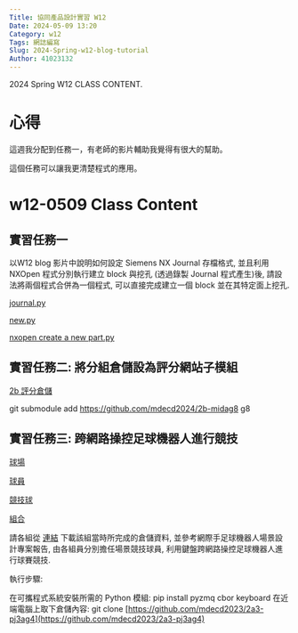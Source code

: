 ```yaml
---
Title: 協同產品設計實習 W12
Date: 2024-05-09 13:20
Category: w12
Tags: 網誌編寫
Slug: 2024-Spring-w12-blog-tutorial
Author: 41023132
---
```


2024 Spring W12 CLASS CONTENT.

<!-- PELICAN_END_SUMMARY -->

# 心得
這週我分配到任務一，有老師的影片輔助我覺得有很大的幫助。

這個任務可以讓我更清楚程式的應用。

# w12-0509 Class Content
## 實習任務一

以W12 blog 影片中說明如何設定 Siemens NX Journal 存檔格式, 並且利用 NXOpen 程式分別執行建立 block 與挖孔 (透過錄製 Journal 程式產生)後, 請設法將兩個程式合併為一個程式, 可以直接完成建立一個 block 並在其特定面上挖孔.

[journal.py](https://drive.google.com/file/d/1IBx-CXFwV4lKyex9Qmwyxa5XNOy8ObEf/view?usp=drive_link)

[new.py](https://drive.google.com/file/d/1-Dxye8L3iQDHPwJhBmbVP7-h0Hw28K7v/view?usp=drive_link)

[nxopen create a new part.py](https://drive.google.com/file/d/19daqSlctvkNmS5zVh8h4g70xKEczuPbH/view?usp=drive_link)


## 實習任務二: 將分組倉儲設為評分網站子模組

[2b 評分倉儲](https://github.com/mdecd2024/2bstud-2bsite)

git submodule add https://github.com/mdecd2024/2b-midag8 g8

## 實習任務三: 跨網路操控足球機器人進行競技

[球場](https://drive.google.com/file/d/14qBd0F_TtcKnVi-7i4sGsBO_LfSksYsO/view?usp=drive_link)

[球員](https://drive.google.com/file/d/1htX1jAnFyEqV3iCdO8xW71biD8qxOj1b/view?usp=drive_link)

[競技球](https://drive.google.com/file/d/1vBT2HPVWGzMjjmmwAjgn-W0AbagQqGMO/view?usp=drive_link)

[組合](https://drive.google.com/file/d/19_rclGE-6ZnltQxpKEDaCwBlm1txkgDo/view?usp=drive_link)


請各組從 [連結](https://github.com/mdecd2023/2a3-pj3ag4) 下載該組當時所完成的倉儲資料, 並參考網際手足球機器人場景設計專案報告, 由各組員分別擔任場景競技球員, 利用鍵盤跨網路操控足球機器人進行球賽競技.

執行步驟:

在可攜程式系統安裝所需的 Python 模組: pip install pyzmq cbor keyboard
在近端電腦上取下倉儲內容: git clone [https://github.com/mdecd2023/2a3-pj3ag4](https://github.com/mdecd2023/2a3-pj3ag4)

